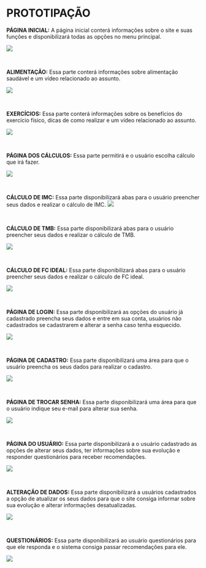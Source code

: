 # PROTOTIPAÇÃO

**PÁGINA INICIAL:**  A página inicial conterá informações sobre o site e suas funções e disponibilizará todas as opções no menu principal.

![](./Imagens/página-inicial.png)

<br>

**ALIMENTAÇÃO:**  Essa parte conterá informações sobre alimentação saudável e um vídeo relacionado ao assunto.



![](./Imagens/página-alimentação.png)

<br>












**EXERCÍCIOS:**  Essa parte conterá informações sobre os benefícios do exercício físico, dicas de como realizar e um vídeo relacionado ao assunto.


![](./Imagens/página-exercícios.png)


<br>







**PÁGINA DOS CÁLCULOS:**  Essa parte permitirá e o usuário escolha cálculo que irá fazer.



![](./Imagens/página-testes.png)

<br>






**CÁLCULO DE IMC:**
 Essa parte disponibilizará abas para o usuário preencher seus dados e realizar o cálculo de IMC.
![](./Imagens/página-IMC.png)



<br>























**CÁLCULO DE TMB:** Essa parte disponibilizará abas para o usuário preencher seus dados e realizar o cálculo de TMB.

![](./Imagens/página-TMB.png)






<br>





















**CÁLCULO DE FC IDEAL:** Essa parte disponibilizará abas para o usuário preencher seus dados e realizar o cálculo de FC ideal.

![](./Imagens/página-FC-ideal.png)




<br>





















**PÁGINA DE LOGIN:** Essa parte disponibilizará as opções do usuário já cadastrado preencha seus dados e entre em sua conta, usuários não cadastrados se cadastrarem e alterar a senha caso tenha esquecido.

![](./Imagens/página-login.png)



<br>




**PÁGINA DE CADASTRO:** Essa parte disponibilizará uma área para que o usuário preencha os seus dados para realizar o cadastro.

![](./Imagens/página-cadastro.png)


<br>

**PÁGINA DE TROCAR SENHA:** Essa parte disponibilizará uma área para que o usuário indique seu e-mail para alterar sua senha.


![](./Imagens/página-trocar-senha.png)

<br>

**PÁGINA DO USUÁRIO:** Essa parte disponibilizará a o usuário cadastrado as opções de alterar seus dados, ter informações sobre sua evolução e responder questionários para receber recomendações.

![](./Imagens/página-trocar-senha.png)

<br>

**ALTERAÇÃO DE DADOS:** Essa parte disponibilizará a usuários cadastrados a opção de atualizar os seus dados para que o site consiga informar sobre sua evolução e alterar informações desatualizadas.

![](./Imagens/página-trocar-senha.png)

<br>

**QUESTIONÁRIOS:** Essa parte disponibilizará ao usuário questionários para que ele responda e o sistema consiga passar recomendações para ele.

![](./Imagens/página-trocar-senha.png)




